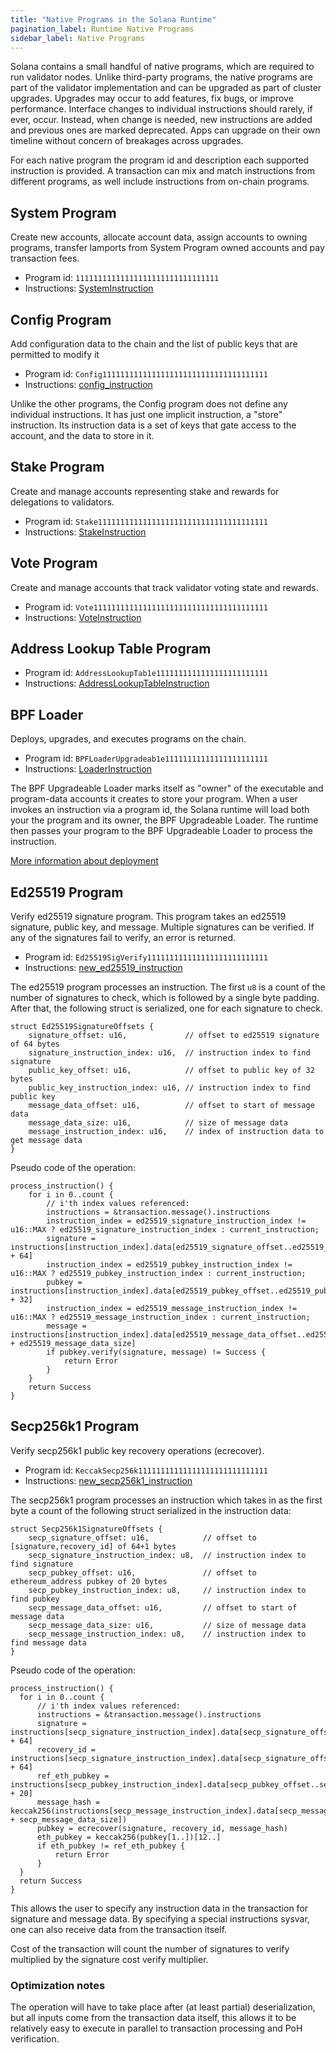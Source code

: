 ```yaml
---
title: "Native Programs in the Solana Runtime"
pagination_label: Runtime Native Programs
sidebar_label: Native Programs
---
```


Solana contains a small handful of native programs, which are required to run
validator nodes. Unlike third-party programs, the native programs are part of
the validator implementation and can be upgraded as part of cluster upgrades.
Upgrades may occur to add features, fix bugs, or improve performance. Interface
changes to individual instructions should rarely, if ever, occur. Instead, when
change is needed, new instructions are added and previous ones are marked
deprecated. Apps can upgrade on their own timeline without concern of breakages
across upgrades.

For each native program the program id and description each supported
instruction is provided. A transaction can mix and match instructions from different
programs, as well include instructions from on-chain programs.

## System Program

Create new accounts, allocate account data, assign accounts to owning programs,
transfer lamports from System Program owned accounts and pay transaction fees.

- Program id: `11111111111111111111111111111111`
- Instructions: [SystemInstruction](https://docs.rs/lunul-program/VERSION_FOR_DOCS_RS/lunul_program/system_instruction/enum.SystemInstruction.html)

## Config Program

Add configuration data to the chain and the list of public keys that are permitted to modify it

- Program id: `Config1111111111111111111111111111111111111`
- Instructions: [config_instruction](https://docs.rs/lunul-config-program/VERSION_FOR_DOCS_RS/lunul_config_program/config_instruction/index.html)

Unlike the other programs, the Config program does not define any individual
instructions. It has just one implicit instruction, a "store" instruction. Its
instruction data is a set of keys that gate access to the account, and the
data to store in it.

## Stake Program

Create and manage accounts representing stake and rewards for delegations to
validators.

- Program id: `Stake11111111111111111111111111111111111111`
- Instructions: [StakeInstruction](https://docs.rs/lunul-sdk/VERSION_FOR_DOCS_RS/lunul_sdk/stake/instruction/enum.StakeInstruction.html)

## Vote Program

Create and manage accounts that track validator voting state and rewards.

- Program id: `Vote111111111111111111111111111111111111111`
- Instructions: [VoteInstruction](https://docs.rs/lunul-vote-program/VERSION_FOR_DOCS_RS/lunul_vote_program/vote_instruction/enum.VoteInstruction.html)

## Address Lookup Table Program

- Program id: `AddressLookupTab1e1111111111111111111111111`
- Instructions: [AddressLookupTableInstruction](https://docs.rs/lunul-sdk/VERSION_FOR_DOCS_RS/lunul_sdk/address_lookup_table/instruction/enum.ProgramInstruction.html)

## BPF Loader

Deploys, upgrades, and executes programs on the chain.

- Program id: `BPFLoaderUpgradeab1e11111111111111111111111`
- Instructions: [LoaderInstruction](https://docs.rs/lunul-sdk/VERSION_FOR_DOCS_RS/lunul_sdk/loader_upgradeable_instruction/enum.UpgradeableLoaderInstruction.html)

The BPF Upgradeable Loader marks itself as "owner" of the executable and
program-data accounts it creates to store your program. When a user invokes an
instruction via a program id, the Solana runtime will load both your the program
and its owner, the BPF Upgradeable Loader. The runtime then passes your program
to the BPF Upgradeable Loader to process the instruction.

[More information about deployment](../cli/examples/deploy-a-program.md)

## Ed25519 Program

Verify ed25519 signature program. This program takes an ed25519 signature, public key, and message.
Multiple signatures can be verified. If any of the signatures fail to verify, an error is returned.

- Program id: `Ed25519SigVerify111111111111111111111111111`
- Instructions: [new_ed25519_instruction](https://github.com/lunul-labs/lunul/blob/master/sdk/src/ed25519_instruction.rs#L45)

The ed25519 program processes an instruction. The first `u8` is a count of the number of
signatures to check, which is followed by a single byte padding. After that, the
following struct is serialized, one for each signature to check.

```
struct Ed25519SignatureOffsets {
    signature_offset: u16,             // offset to ed25519 signature of 64 bytes
    signature_instruction_index: u16,  // instruction index to find signature
    public_key_offset: u16,            // offset to public key of 32 bytes
    public_key_instruction_index: u16, // instruction index to find public key
    message_data_offset: u16,          // offset to start of message data
    message_data_size: u16,            // size of message data
    message_instruction_index: u16,    // index of instruction data to get message data
}
```

Pseudo code of the operation:

```
process_instruction() {
    for i in 0..count {
        // i'th index values referenced:
        instructions = &transaction.message().instructions
        instruction_index = ed25519_signature_instruction_index != u16::MAX ? ed25519_signature_instruction_index : current_instruction;
        signature = instructions[instruction_index].data[ed25519_signature_offset..ed25519_signature_offset + 64]
        instruction_index = ed25519_pubkey_instruction_index != u16::MAX ? ed25519_pubkey_instruction_index : current_instruction;
        pubkey = instructions[instruction_index].data[ed25519_pubkey_offset..ed25519_pubkey_offset + 32]
        instruction_index = ed25519_message_instruction_index != u16::MAX ? ed25519_message_instruction_index : current_instruction;
        message = instructions[instruction_index].data[ed25519_message_data_offset..ed25519_message_data_offset + ed25519_message_data_size]
        if pubkey.verify(signature, message) != Success {
            return Error
        }
    }
    return Success
}
```

## Secp256k1 Program

Verify secp256k1 public key recovery operations (ecrecover).

- Program id: `KeccakSecp256k11111111111111111111111111111`
- Instructions: [new_secp256k1_instruction](https://github.com/lunul-labs/lunul/blob/1a658c7f31e1e0d2d39d9efbc0e929350e2c2bcb/sdk/src/secp256k1_instruction.rs#L31)

The secp256k1 program processes an instruction which takes in as the first byte
a count of the following struct serialized in the instruction data:

```
struct Secp256k1SignatureOffsets {
    secp_signature_offset: u16,            // offset to [signature,recovery_id] of 64+1 bytes
    secp_signature_instruction_index: u8,  // instruction index to find signature
    secp_pubkey_offset: u16,               // offset to ethereum_address pubkey of 20 bytes
    secp_pubkey_instruction_index: u8,     // instruction index to find pubkey
    secp_message_data_offset: u16,         // offset to start of message data
    secp_message_data_size: u16,           // size of message data
    secp_message_instruction_index: u8,    // instruction index to find message data
}
```

Pseudo code of the operation:

```
process_instruction() {
  for i in 0..count {
      // i'th index values referenced:
      instructions = &transaction.message().instructions
      signature = instructions[secp_signature_instruction_index].data[secp_signature_offset..secp_signature_offset + 64]
      recovery_id = instructions[secp_signature_instruction_index].data[secp_signature_offset + 64]
      ref_eth_pubkey = instructions[secp_pubkey_instruction_index].data[secp_pubkey_offset..secp_pubkey_offset + 20]
      message_hash = keccak256(instructions[secp_message_instruction_index].data[secp_message_data_offset..secp_message_data_offset + secp_message_data_size])
      pubkey = ecrecover(signature, recovery_id, message_hash)
      eth_pubkey = keccak256(pubkey[1..])[12..]
      if eth_pubkey != ref_eth_pubkey {
          return Error
      }
  }
  return Success
}
```

This allows the user to specify any instruction data in the transaction for
signature and message data. By specifying a special instructions sysvar, one can
also receive data from the transaction itself.

Cost of the transaction will count the number of signatures to verify multiplied
by the signature cost verify multiplier.

### Optimization notes

The operation will have to take place after (at least partial) deserialization,
but all inputs come from the transaction data itself, this allows it to be
relatively easy to execute in parallel to transaction processing and PoH
verification.
